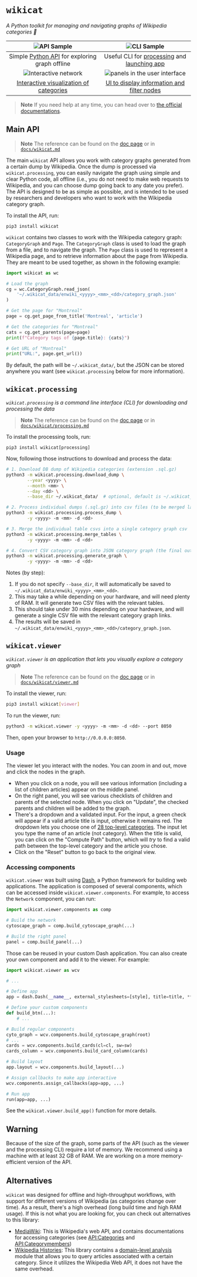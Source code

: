 # `wikicat`

*A Python toolkit for managing and navigating graphs of Wikipedia categories 🔖*

| ![API Sample](assets/api.jpg) | ![CLI Sample](assets/cli.jpg) |
|:---:|:---:|
| Simple [Python API](#main-api) for exploring graph offline | Useful CLI for [processing](#wikicatprocessing) and [launching app](#wikicatviewer) |
| ![Interactive network](assets/interactive_network.jpg) | ![panels in the user interface](assets/ui.jpg) |
| [Interactive visualization of categories](#wikicatviewer) | [UI to display information and filter nodes](#usage) |

> **Note** If you need help at any time, you can head over to [the official documentations](https://xhluca.github.io/wikicat/).

## Main API

> **Note** The reference can be found on the [doc page](https://xhluca.github.io/wikicat/wikicat) or in [`docs/wikicat.md`](docs/wikicat.md)

The main `wikicat` API allows you work with category graphs generated from a certain dump by Wikipedia. Once the dump is processed via `wikicat.processing`, you can easily navigate the graph using simple and clear Python code, all offline (i.e., you do not need to make web requests to Wikipedia, and you can choose dump going back to any date you prefer). The API is designed to be as simple as possible, and is intended to be used by researchers and developers who want to work with the Wikipedia category graph.

To install the API, run:

```
pip3 install wikicat
```

`wikicat` contains two classes to work with the Wikipedia category graph: `CategoryGraph` and `Page`. The `CategoryGraph` class is used to load the graph from a file, and to navigate the graph. The `Page` class is used to represent a Wikipedia page, and to retrieve information about the page from Wikipedia. They are meant to be used together, as shown in the following example:

```python
import wikicat as wc

# Load the graph
cg = wc.CategoryGraph.read_json(
    '~/.wikicat_data/enwiki_<yyyy>_<mm>_<dd>/category_graph.json'
)

# Get the page for "Montreal"
page = cg.get_page_from_title('Montreal', 'article')

# Get the categories for "Montreal"
cats = cg.get_parents(page=page)
print(f"Category tags of {page.title}: {cats}")

# Get URL of "Montreal"
print("URL:", page.get_url())
```

By default, the path will be `~/.wikicat_data/`, but the JSON can be stored anywhere you want (see `wikicat.processing` below for more information).


## `wikicat.processing`

*`wikicat.processing` is a command line interface (CLI) for downloading and processing the data*

> **Note** The reference can be found on the [doc page](https://xhluca.github.io/wikicat/wikicat/processing) or in [`docs/wikicat/processing.md`](docs/wikicat/processing.md)

To install the processing tools, run:

```
pip3 install wikicat[processing]
```

Now, following those instructions to download and process the data:

```bash
# 1. Download DB dump of Wikipedia categories (extension .sql.gz)
python3 -m wikicat.processing.download_dump \
        --year <yyyy> \
        --month <mm> \
        --day <dd> \
        --base_dir ~/.wikicat_data/  # optional, default is ~/.wikicat_data/

# 2. Process individual dumps (.sql.gz) into csv files (to be merged later)
python3 -m wikicat.processing.process_dump \
        -y <yyyy> -m <mm> -d <dd>

# 3. Merge the individual table csvs into a single category graph csv
python3 -m wikicat.processing.merge_tables \
        -y <yyyy> -m <mm> -d <dd>

# 4. Convert CSV category graph into JSON category graph (the final output)
python3 -m wikicat.processing.generate_graph \
        -y <yyyy> -m <mm> -d <dd>
```

Notes (by step):
1. If you do not specify `--base_dir`, it will automatically be saved to `~/.wikicat_data/enwiki_<yyyy>_<mm>_<dd>`. 
2. This may take a while depending on your hardware, and will need plenty of RAM. It will generate two CSV files with the relevant tables.
3. This should take under 30 mins depending on your hardware, and will generate a single CSV file with the relevant category graph links.
4. The results will be saved in `~/.wikicat_data/enwiki_<yyyy>_<mm>_<dd>/category_graph.json`.


## `wikicat.viewer`

*`wikicat.viewer` is an application that lets you visually explore a category graph*

> **Note** The reference can be found on the [doc page](https://xhluca.github.io/wikicat/wikicat/viewer) or in [`docs/wikicat/viewer.md`](docs/wikicat/viewer.md)

To install the viewer, run:

```bash
pip3 install wikicat[viewer]
```

To run the viewer, run:

```bash
python3 -m wikicat.viewer -y <yyyy> -m <mm> -d <dd> --port 8050
```

Then, open your browser to `http://0.0.0.0:8050`.

### Usage

The viewer let you interact with the nodes. You can zoom in and out, move and click the nodes in the graph.
- When you click on a node, you will see various information (including a list of children articles) appear on the middle panel. 
- On the right panel, you will see various checklists of children and parents of the selected node. When you click on "Update", the checked parents and children will be added to the graph.
- There's a dropdown and a validated input. For the input, a green check will appear if a valid article title is input, otherwise it remains red. The dropdown lets you choose one of [28 top-level categories](https://en.wikipedia.org/wiki/Wikipedia:Contents/Categories). The input let you type the name of an article (not category). When the title is valid, you can click on the "Compute Path" button, which will *try* to find a valid path between the top-level category and the article you chose.
- Click on the "Reset" button to go back to the original view.

### Accessing components

`wikicat.viewer` was built using [Dash](https://dash.plotly.com/), a Python framework for building web applications. The application is composed of several components, which can be accessed inside `wikicat.viewer.components`. For example, to access the `Network` component, you can run:

```python
import wikicat.viewer.components as comp

# Build the network
cytoscape_graph = comp.build_cytoscape_graph(...)

# Build the right panel
panel = comp.build_panel(...)
```

Those can be reused in your custom Dash application. You can also create your own component and add it to the viewer. For example:

```python
import wikicat.viewer as wcv

# ...

# Define app
app = dash.Dash(__name__, external_stylesheets=[style], title=title, **kwargs)

# Define your custom components
def build_btn(...):
    # ...

# Build regular components
cyto_graph = wcv.components.build_cytoscape_graph(root)
# ...
cards = wcv.components.build_cards(cl=cl, sw=sw)
cards_column = wcv.components.build_card_column(cards)

# Build layout
app.layout = wcv.components.build_layout(...)

# Assign callbacks to make app interactive
wcv.components.assign_callbacks(app=app, ...)

# Run app
run(app=app, ...)
```

See the `wikicat.viewer.build_app()` function for more details.

## Warning

Because of the size of the graph, some parts of the API (such as the viewer and the processing CLI) require a lot of memory. We recommend using a machine with at least 32 GB of RAM. We are working on a more memory-efficient version of the API.

## Alternatives

`wikicat` was designed for offline and high-throughput workflows, with support for different versions of Wikipedia (as categories change over time). As a result, there's a high overhead (long build time and high RAM usage). If this is not what you are looking for, you can check out alternatives to this library:
* [MediaWiki](https://www.mediawiki.org/wiki/MediaWiki): This is Wikipedia's web API, and contains documentations for accessing categories (see [API:Categories](https://www.mediawiki.org/wiki/API:Categories) and [API:Categorymembers](https://www.mediawiki.org/wiki/API:Categorymembers))
* [Wikipedia Histories](https://github.com/ndrezn/wikipedia-histories): This library contains a [domain-level analysis](https://github.com/ndrezn/wikipedia-histories/#domain-level-analysis) module that allows you to query articles associated with a certain category. Since it utilizes the Wikipedia Web API, it does not have the same overhead.
